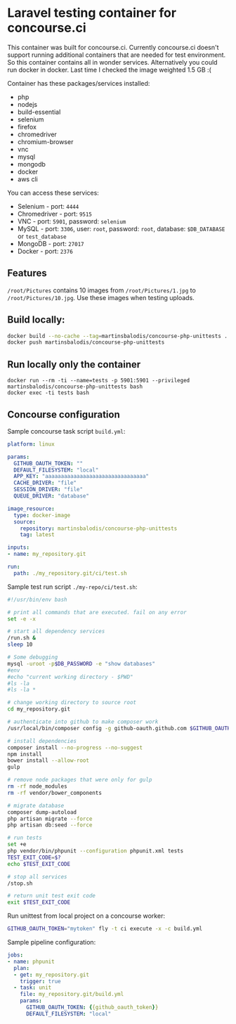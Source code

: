 # Laravel testing container for concourse.ci
This container was built for concourse.ci. Currently concourse.ci doesn't 
support running additional containers that are needed for test environment. 
So this container contains all in wonder services. Alternatively you could run 
docker in docker. Last time I checked the image weighted 1.5 GB :(


Container has these packages/services installed:

 * php
 * nodejs
 * build-essential
 * selenium
 * firefox
 * chromedriver
 * chromium-browser
 * vnc
 * mysql
 * mongodb
 * docker
 * aws cli

You can access these services:

 * Selenium - port: `4444`
 * Chromedriver - port: `9515`
 * VNC - port: `5901`, password: `selenium`
 * MySQL - port: `3306`, user: `root`, password: `root`, database: `$DB_DATABASE` or `test_database`
 * MongoDB - port: `27017`
 * Docker - port: `2376`
 
## Features

`/root/Pictures` contains 10 images from `/root/Pictures/1.jpg` to `/root/Pictures/10.jpg`.
Use these images when testing uploads.

## Build locally:

```bash
docker build --no-cache --tag=martinsbalodis/concourse-php-unittests .
docker push martinsbalodis/concourse-php-unittests
```

## Run locally only the container

```
docker run --rm -ti --name=tests -p 5901:5901 --privileged martinsbalodis/concourse-php-unittests bash
docker exec -ti tests bash
```

## Concourse configuration

Sample concourse task script `build.yml`:

```yml
platform: linux

params:
  GITHUB_OAUTH_TOKEN: ""
  DEFAULT_FILESYSTEM: "local"
  APP_KEY: "aaaaaaaaaaaaaaaaaaaaaaaaaaaaaaaa"
  CACHE_DRIVER: "file"
  SESSION_DRIVER: "file"
  QUEUE_DRIVER: "database"

image_resource:
  type: docker-image
  source:
    repository: martinsbalodis/concourse-php-unittests
    tag: latest

inputs:
- name: my_repository.git

run:
  path: ./my_repository.git/ci/test.sh
```


Sample test run script `./my-repo/ci/test.sh`:

```bash
#!/usr/bin/env bash

# print all commands that are executed. fail on any error
set -e -x

# start all dependency services
/run.sh &
sleep 10

# Some debugging
mysql -uroot -p$DB_PASSWORD -e "show databases"
#env
#echo "current working directory - $PWD"
#ls -la
#ls -la *

# change working directory to source root
cd my_repository.git

# authenticate into github to make composer work
/usr/local/bin/composer config -g github-oauth.github.com $GITHUB_OAUTH_TOKEN

# install dependencies
composer install --no-progress --no-suggest
npm install
bower install --allow-root
gulp

# remove node packages that were only for gulp
rm -rf node_modules
rm -rf vendor/bower_components

# migrate database
composer dump-autoload
php artisan migrate --force
php artisan db:seed --force

# run tests
set +e
php vendor/bin/phpunit --configuration phpunit.xml tests
TEST_EXIT_CODE=$?
echo $TEST_EXIT_CODE

# stop all services
/stop.sh

# return unit test exit code
exit $TEST_EXIT_CODE
```

Run unittest from local project on a concourse worker:

```bash
GITHUB_OAUTH_TOKEN="mytoken" fly -t ci execute -x -c build.yml
```

Sample pipeline configuration:

```yml
jobs:
- name: phpunit
  plan:
  - get: my_repository.git
    trigger: true
  - task: unit
    file: my_repository.git/build.yml
    params:
      GITHUB_OAUTH_TOKEN: {{github_oauth_token}}
      DEFAULT_FILESYSTEM: "local"
```